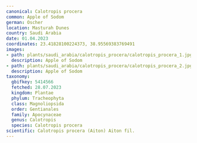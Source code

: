 ```yaml
---
canonical: Calotropis procera
common: Apple of Sodom
german: Oscher
location: Masturah Dunes
country: Saudi Arabia
date: 01.04.2023
coordinates: 23.41828100224373, 38.95569383769491
images:
- path: plants/saudi_arabia/calotropis_procera/calotropis_procera_1.jpg
  description: Apple of Sodom
- path: plants/saudi_arabia/calotropis_procera/calotropis_procera_2.jpg
  description: Apple of Sodom
taxonomy:
  gbifkey: 5414566
  fetched: 28.07.2023
  kingdom: Plantae
  phylum: Tracheophyta
  class: Magnoliopsida
  order: Gentianales
  family: Apocynaceae
  genus: Calotropis
  species: Calotropis procera
scientific: Calotropis procera (Aiton) Aiton fil.
---
```

